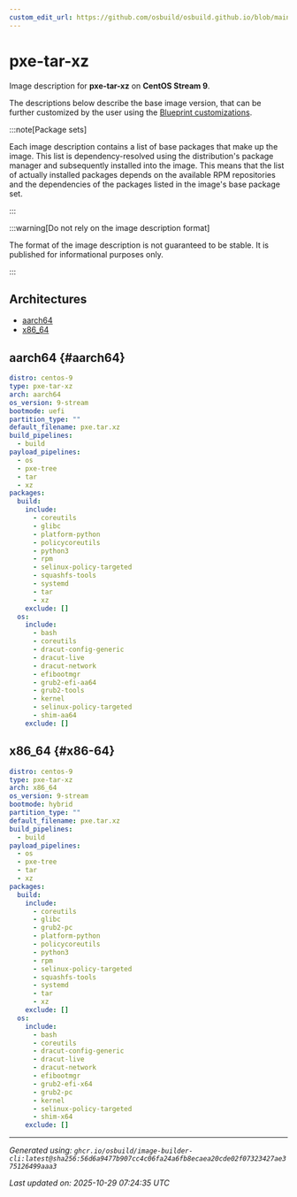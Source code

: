```yaml
---
custom_edit_url: https://github.com/osbuild/osbuild.github.io/blob/main/scripts/pull_image_descriptions.py
---
```


# pxe-tar-xz

<!--
[//]: # ( DO NOT MODIFY THIS FILE! )
[//]: # ( This content is generated by `scripts/pull_image_descriptions.py` )
[//]: # ( Generated on: 2025-10-29 07:24:35 UTC )
-->

Image description for **pxe-tar-xz** on **CentOS Stream 9**.

The descriptions below describe the base image version, that can be further customized by the user using the [Blueprint customizations](../../01-blueprint-reference.md).

:::note[Package sets]

Each image description contains a list of base packages that make up the image. This list is dependency-resolved using the distribution's package manager and subsequently installed into the image. This means that the list of actually installed packages depends on the available RPM repositories and the dependencies of the packages listed in the image's base package set.

:::

:::warning[Do not rely on the image description format]

The format of the image description is not guaranteed to be stable. It is published for informational purposes only.

:::

## Architectures

- [aarch64](#aarch64)
- [x86_64](#x86-64)

## aarch64 {#aarch64}

```yaml
distro: centos-9
type: pxe-tar-xz
arch: aarch64
os_version: 9-stream
bootmode: uefi
partition_type: ""
default_filename: pxe.tar.xz
build_pipelines:
  - build
payload_pipelines:
  - os
  - pxe-tree
  - tar
  - xz
packages:
  build:
    include:
      - coreutils
      - glibc
      - platform-python
      - policycoreutils
      - python3
      - rpm
      - selinux-policy-targeted
      - squashfs-tools
      - systemd
      - tar
      - xz
    exclude: []
  os:
    include:
      - bash
      - coreutils
      - dracut-config-generic
      - dracut-live
      - dracut-network
      - efibootmgr
      - grub2-efi-aa64
      - grub2-tools
      - kernel
      - selinux-policy-targeted
      - shim-aa64
    exclude: []
```

## x86_64 {#x86-64}

```yaml
distro: centos-9
type: pxe-tar-xz
arch: x86_64
os_version: 9-stream
bootmode: hybrid
partition_type: ""
default_filename: pxe.tar.xz
build_pipelines:
  - build
payload_pipelines:
  - os
  - pxe-tree
  - tar
  - xz
packages:
  build:
    include:
      - coreutils
      - glibc
      - grub2-pc
      - platform-python
      - policycoreutils
      - python3
      - rpm
      - selinux-policy-targeted
      - squashfs-tools
      - systemd
      - tar
      - xz
    exclude: []
  os:
    include:
      - bash
      - coreutils
      - dracut-config-generic
      - dracut-live
      - dracut-network
      - efibootmgr
      - grub2-efi-x64
      - grub2-pc
      - kernel
      - selinux-policy-targeted
      - shim-x64
    exclude: []
```


---
*Generated using: `ghcr.io/osbuild/image-builder-cli:latest@sha256:56d6a9477b907cc4c06fa24a6fb8ecaea20cde02f07323427ae375126499aaa3`*

*Last updated on: 2025-10-29 07:24:35 UTC*
